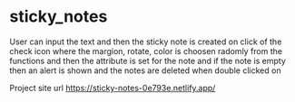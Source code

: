 # sticky_notes

User can input the text and then the sticky note is created on click of the check icon where the margion, rotate, color is choosen radomly from the functions and then the attribute is set for the note and if the note is empty then an alert is shown and the notes are deleted when double clicked on

Project site url
https://sticky-notes-0e793e.netlify.app/
